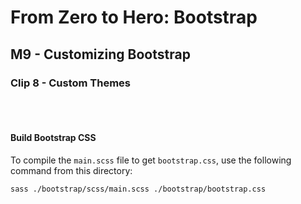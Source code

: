 # From Zero to Hero: Bootstrap
## M9 - Customizing Bootstrap
### Clip 8 - Custom Themes

<br><br>

#### Build Bootstrap CSS

To compile the `main.scss` file to get `bootstrap.css`, use the following command from this directory:

```bash
sass ./bootstrap/scss/main.scss ./bootstrap/bootstrap.css
